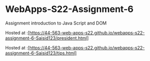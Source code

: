 # WebApps-S22-Assignment-6
Assignment introduction to Java Script and DOM


Hosted at :[https://44-563-web-apps-s22.github.io/webapps-s22-assignment-6-Saisid123/president.html]

Hosted at :[https://44-563-web-apps-s22.github.io/webapps-s22-assignment-6-Saisid123/tips.html]
